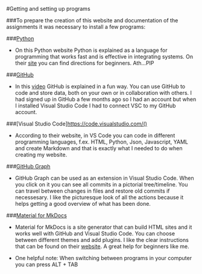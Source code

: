 #Getting and setting up programs

###To prepare the creation of this website and documentation of the assignments it was necessary to install a few programs:


###[Python](https://marketplace.visualstudio.com/items?itemName=ms-python.python)
* On this Python website Python is explained as a language for programming that works fast and is effective in integrating systems. On their [site](https://www.python.org/about/gettingstarted/) you can find directions for beginners.
Ath...PIP

###[GitHub](https://github.com/)
* In this [video](https://www.youtube.com/watch?v=pBy1zgt0XPc) GitHub is explained in a fun way. You can use GitHub to code and store data, both on your own or in collaboration with others. I had signed up in GitHub a few months ago so I had an account but when I installed Visual Studio Code I had to connect VSC to my GitHub account.

###[Visual Studio Code]https://code.visualstudio.com/()
* According to their website, in VS Code you can code in different programming languages, f.ex. HTML, Python, Json, Javascript, YAML and create Markdown and that is exactly what I needed to do when creating my website.

###[GitHub Graph](https://marketplace.visualstudio.com/items?itemName=mhutchie.git-graph)
* GitHub Graph can be used as an extension in Visual Studio Code. When you click on it you can see all commits in a pictorial tree/timeline. You can travel between changes in files and restore old commits if necessesary. I like the picturesque look of all the actions because it helps getting a good overview of what has been done.

###[Material for MkDocs](https://squidfunk.github.io/mkdocs-material/)
* Material for MkDocs is a site generator that can build HTML sites and it works well with GitHub and Visual Studio Code. You can choose between different themes and add plugins. I like the clear instructions that can be found on their [website](https://www.mkdocs.org/). A great help for beginners like me.  


* One helpful note: When switching between programs in your computer you can press ALT + TAB




